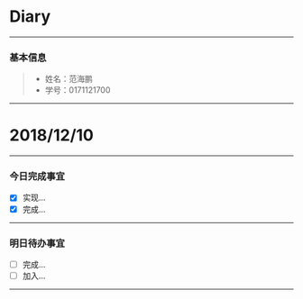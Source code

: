 # Diary
-------

### 基本信息
> * 姓名：范海鹏
> * 学号：0171121700

-------

# 2018/12/10 

-------

### 今日完成事宜
- [x]  实现...
- [x]  完成...

------
### 明日待办事宜
- [ ] 完成...
- [ ] 加入...
-------
